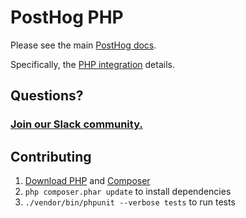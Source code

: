 # PostHog PHP

Please see the main [PostHog docs](https://posthog.com/docs).

Specifically, the [PHP integration](https://posthog.com/docs/integrations/php-integration) details.

## Questions?

### [Join our Slack community.](https://join.slack.com/t/posthogusers/shared_invite/enQtOTY0MzU5NjAwMDY3LTc2MWQ0OTZlNjhkODk3ZDI3NDVjMDE1YjgxY2I4ZjI4MzJhZmVmNjJkN2NmMGJmMzc2N2U3Yjc3ZjI5NGFlZDQ)


## Contributing

1. [Download PHP](https://www.php.net/manual/en/install.php) and [Composer](https://getcomposer.org/download/)
2. `php composer.phar update` to install dependencies
3. `./vendor/bin/phpunit --verbose tests` to run tests